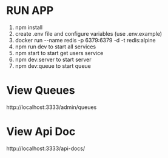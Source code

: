 
# RUN APP
1. npm install
2. create .env file and configure variables (use .env.example)
3. docker run --name redis -p 6379:6379 -d -t redis:alpine
4. npm run dev to start all services
5. npm start to start get users service
6. npm dev:server to start server
7. npm dev:queue to start queue 

# View Queues

  http://localhost:3333/admin/queues
  
# View Api Doc

  http://localhost:3333/api-docs/
